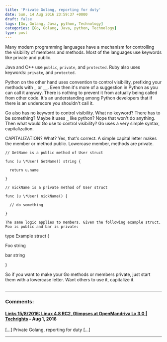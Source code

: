 ```yaml
---
title: 'Private Golang, reporting for duty'
date: Sun, 14 Aug 2016 23:59:37 +0000
draft: false
tags: [Go, Golang, Java, python, Technology]
categories: [Go, Golang, Java, python, Technology]
type: post
---
```


Many modern programming languages have a mechanism for controlling the visibility of members and methods. Most of the languages use keywords like private and public.

Java and C++ use `public`, `private`, and `protected`. Ruby also uses keywords: `private`, and `protected`.

Python on the other hand uses convention to control visibility, prefixing your methods with `_` or `__`. Even then it's more of a suggestion in Python as you can call it anyway. There is nothing to prevent it from actually being called from other code. It's an understanding among Python developers that if there is an underscore you shouldn't call it.

Go also has no keyword to control visibility. What no keyword? There has to be something? Maybe it uses `_` like python? Nope that won't do anything. Then what would Go use to control visibility? Go uses a very simple syntax, capitalization.

CAPITALIZATION? What? Yes, that's correct. A simple capital letter makes the member or method public. Lowercase member, methods are private.

```
// GetName is a public method of User struct

func (u \*User) GetName() string {

  return u.name

}

// nickName is a private method of User struct

func (u \*User) nickName() {

  // do something

}

The same logic applies to members. Given the following example struct, Foo is public and bar is private:

```
type Example struct {

  Foo string

  bar string

}

So if you want to make your Go methods or members private, just start them with a lowercase letter. Want others to use it, capitalize it.


```
```
---
### Comments:
#### [Links 15/8/2016: Linux 4.8 RC2, Glimpses at OpenMandriva Lx 3.0 | Techrights](http://techrights.org/2016/08/15/glimpses-at-openmandriva-lx-3-0/ "") - <time datetime="2016-08-15 19:59:51">Aug 1, 2016</time>

\[…\] Private Golang, reporting for duty \[…\]
<hr />
